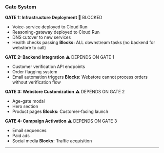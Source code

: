 ### Gate System

**GATE 1: Infrastructure Deployment** 🔴 BLOCKED

- Voice-service deployed to Cloud Run
- Reasoning-gateway deployed to Cloud Run
- DNS cutover to new services
- Health checks passing
**Blocks:** ALL downstream tasks (no backend for webstore to call)

**GATE 2: Backend Integration** ⚠️ DEPENDS ON GATE 1

- Customer verification API endpoints
- Order flagging system
- Email automation triggers
**Blocks:** Webstore cannot process orders without verification flow

**GATE 3: Webstore Customization** ⚠️ DEPENDS ON GATE 2

- Age-gate modal
- Hero section
- Product pages
**Blocks:** Customer-facing launch

**GATE 4: Campaign Activation** ⚠️ DEPENDS ON GATE 3

- Email sequences
- Paid ads
- Social media
**Blocks:** Traffic acquisition

---
